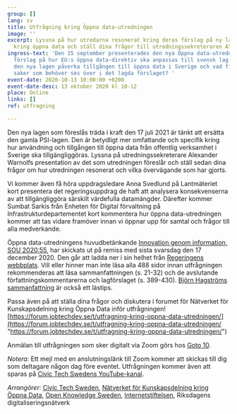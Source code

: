 ```yaml
---
group: []
lang: sv
title: Utfrågning kring Öppna data-utredningen
image: ''
excerpt: Lyssna på hur utredarna resonerat kring deras förslag på ny lagstiftning
  kring öppna data och ställ dina frågor till utredningssekreteraren Alexander Warnolf.
ingress-text: 'Den 15 september presenterades den nya Öppna data-utredningen som ger
  förslag på hur EU:s öppna data-direktiv ska anpassas till svensk lag. Hur kommer
  den nya lagen påverka tillgången till öppna data i Sverige och vad finns det för
  saker som behöver ses över i det lagda förslaget? '
event-date: 2020-10-13 10:00:00 +0200
event-date-desc: 13 oktober 2020 kl 10-12
place: Online
links: []
ref: utfragning

---
```

Den nya lagen som föreslås träda i kraft den 17 juli 2021 är tänkt att ersätta den gamla PSI-lagen. Den är betydligt mer omfattande och specifik kring hur användning och tillgången till öppna data från offentlig verksamhet i Sverige ska tillgängliggöras. Lyssna på utredningssekreterare Alexander Warnolfs presentation av det som utredningen föreslår och ställ sedan dina frågor om hur utredningen resonerat och vilka övervägande som har gjorts.

Vi kommer även få höra uppdragsledare Anna Svedlund på Lantmäteriet kort presentera det regeringsuppdrag de haft att analysera konsekvenserna av att tillgängliggöra särskilt värdefulla datamängder. Därefter kommer Sumbat Sarkis från Enheten för Digital förvaltning på Infrastrukturdepartementet kort kommentera hur öppna data-utredningen kommer att tas vidare framöver innan vi öppnar upp för samtal och frågor till alla medverkande.

Öppna data-utredningens huvudbetänkande [Innovation genom information, SOU 2020:55](https://www.regeringen.se/rattsliga-dokument/statens-offentliga-utredningar/2020/09/sou-202055/), har skickats ut på remiss med sista svarsdag den 17 december 2020. Den går att ladda ner i sin helhet från [Regeringens webbplats](https://www.regeringen.se/4a63bd/contentassets/9b6505e3b3964b4a9a7de4557c08e78d/sou-2020_55_webb.pdf). Vill eller hinner man inte läsa alla 488 sidor innan utfrågningen rekommenderas att läsa sammanfattningen (s. 21-32) och de avslutande författningskommentarerna och lagförslaget (s. 389-430). [Björn Hagströms sammanfattning](http://www.hagstrom.nu/oppna-data/oppenhet-som-standard-foreslas-bli-normen/) är också ett lästips.

Passa även på att ställa dina frågor och diskutera i forumet för Nätverket för Kunskapsdelning kring Öppna Data inför utfrågningen! [https://forum.jobtechdev.se/t/utfragning-kring-oppna-data-utredningen/](https://forum.jobtechdev.se/t/utfragning-kring-oppna-data-utredningen/ "https://forum.jobtechdev.se/t/utfragning-kring-oppna-data-utredningen/")

Anmälan till utfrågningen som sker digitalt via Zoom görs hos [Goto 10](https://www.goto10.se/evenemang/utfragning-kring-oppna-data-utredningen/).

_Notera:_ Ett mejl med en anslutningslänk till Zoom kommer att skickas till dig som deltagare någon dag före eventet. Utfrågningen kommer även att sparas på [Civic Tech Swedens YouTube-kanal](https://www.youtube.com/channel/UCMXnBRx90vR1fpeUd6fgO4w). 

_Arrangörer:_ [Civic Tech Sweden](https://civictech.se/), [Nätverket för Kunskapsdelning kring Öppna Data](https://gitlab.com/open-data-knowledge-sharing/wiki/-/wikis/home), [Open Knowledge Sweden](https://okfn.org/network/sweden/), [Internetstiftelsen](https://internetstiftelsen.se/), Riksdagens digitaliseringsnätverk